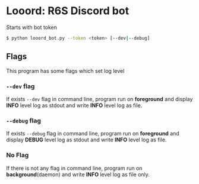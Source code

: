# Looord: R6S Discord bot

Starts with bot token
```bash
$ python looord_bot.py --token <token> [--dev|--debug]
```

## Flags
This program has some flags which set log level

### `--dev` flag
If exists `--dev` flag in command line, program run on **foreground** and
display **INFO** level log as stdout and write **INFO** level log as file.

### `--debug` flag
If exists `--debug` flag in command line, program run on **foreground** and
display **DEBUG** level log as stdout and write **INFO** level log as file.

### No Flag
If there is not any flag in command line, program run on **background**(daemon) and write **INFO** level log as file only. 